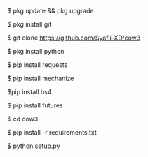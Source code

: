 $ pkg update && pkg upgrade



$ pkg install git



$ git clone https://github.com/Syafii-XD/cow3



$ pkg install python



$ pip install requests



$ pip install mechanize



$pip install bs4



$ pip install futures



$ cd cow3




$ pip install -r requirements.txt




$ python setup.py


